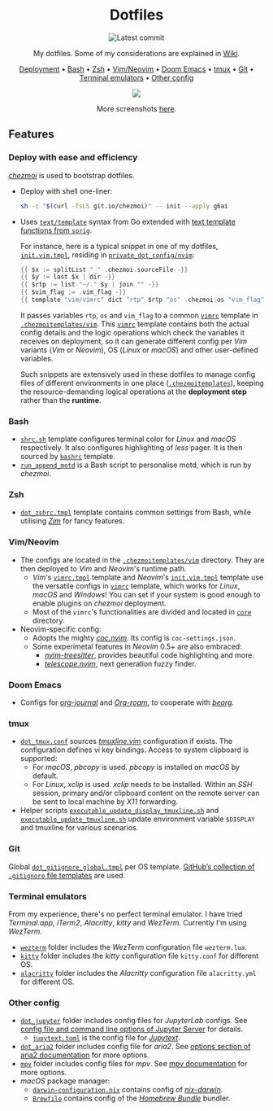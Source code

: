 <div align="center">

# Dotfiles

![Latest commit](https://img.shields.io/github/last-commit/g6ai/dotfiles?style=flat)

My dotfiles. Some of my considerations are explained in [Wiki](https://github.com/g6ai/dotfiles/wiki).

[Deployment](#deploy-with-ease-and-efficiency) • [Bash](#bash) • [Zsh](#zsh) • [Vim/Neovim](#vimneovim) • [Doom Emacs](#doom-emacs) • [tmux](#tmux) • [Git](#git) • [Terminal emulators](#terminal-emulators) • [Other config](#other-config)

![](https://github.com/g6ai/dotfiles/wiki/screenshots/complex.png)

More screenshots [here](https://github.com/g6ai/dotfiles/wiki/Screenshots).

</div>

## Features

### Deploy with ease and efficiency

[*chezmoi*](https://www.chezmoi.io/) is used to bootstrap dotfiles.

* Deploy with shell one-liner:
    ```sh
    sh -c "$(curl -fsLS git.io/chezmoi)" -- init --apply g6ai
    ```

* Uses [`text/template`](https://pkg.go.dev/text/template) syntax from Go extended with [text template functions from `sprig`](http://masterminds.github.io/sprig/).

    For instance, here is a typical snippet in one of my dotfiles, [`init.vim.tmpl`](https://github.com/g6ai/dotfiles/blob/main/private_dot_config/nvim/init.vim.tmpl), residing in [`private_dot_config/nvim`](https://github.com/g6ai/dotfiles/tree/main/private_dot_config/nvim):
    ```go
    {{ $x := splitList "_" .chezmoi.sourceFile -}}
    {{ $y := last $x | dir -}}
    {{ $rtp := list "~/." $y | join "" -}}
    {{ $vim_flag := .vim_flag -}}
    {{ template "vim/vimrc" dict "rtp" $rtp "os" .chezmoi.os "vim_flag" $vim_flag -}}
    ```
    It passes variables `rtp`, `os` and `vim_flag` to a common [`vimrc`](https://github.com/g6ai/dotfiles/blob/main/.chezmoitemplates/vim/vimrc) template in [`.chezmoitemplates/vim`](https://github.com/g6ai/dotfiles/tree/main/.chezmoitemplates/vim). This [`vimrc`](https://github.com/g6ai/dotfiles/blob/main/.chezmoitemplates/vim/vimrc) template contains both the actual config details and the logic operations which check the variables it receives on deployment, so it can generate different config per *Vim* variants (*Vim* or *Neovim*), OS (*Linux* or *macOS*) and other user-defined variables.

    Such snippets are extensively used in these dotfiles to manage config files of different environments in one place ([`.chezmoitemplates`](https://github.com/g6ai/dotfiles/tree/main/.chezmoitemplates)), keeping the resource-demanding logical operations at the **deployment step** rather than the **runtime**.

### Bash
* [`shrc.sh`](https://github.com/g6ai/dotfiles/blob/main/.chezmoitemplates/shrc.sh) template configures terminal color for *Linux* and *macOS* respectively. It also configures highlighting of *less* pager. It is then sourced by [`bashrc`](https://github.com/g6ai/dotfiles/blob/main/.chezmoitemplates/bashrc) template.
* [`run_append_motd`](https://github.com/g6ai/dotfiles/blob/main/run_append_motd) is a Bash script to personalise motd, which is run by *chezmoi*.

### Zsh
* [`dot_zshrc.tmpl`](https://github.com/g6ai/dotfiles/blob/main/dot_zshrc.tmpl) template contains common settings from Bash, while utilising [*Zim*](https://zimfw.sh/) for fancy features.

### Vim/Neovim
* The configs are located in the [`.chezmoitemplates/vim`](https://github.com/g6ai/dotfiles/tree/main/.chezmoitemplates/vim) directory. They are then deployed to *Vim* and *Neovim*'s runtime path.
    * *Vim*'s [`vimrc.tmpl`](https://github.com/g6ai/dotfiles/blob/main/dot_vim/vimrc.tmpl) template and *Neovim*'s [`init.vim.tmpl`](https://github.com/g6ai/dotfiles/blob/main/private_dot_config/nvim/init.vim.tmpl) template use the versatile configs in [`vimrc`](https://github.com/g6ai/dotfiles/blob/main/.chezmoitemplates/vim/vimrc) template, which works for *Linux*, *macOS* and *Windows*! You can set if your system is good enough to enable plugins on *chezmoi* deployment.
    * Most of the `vimrc`'s functionalities are divided and located in [`core`](https://github.com/g6ai/dotfiles/tree/main/.chezmoitemplates/vim/core) directory.
* Neovim-specific config:
    * Adopts the mighty [*coc.nvim*](https://github.com/neoclide/coc.nvim). Its config is `coc-settings.json`.
    * Some experimetal features in *Neovim* 0.5+ are also embraced:
        * [*nvim-treesitter*](https://github.com/nvim-treesitter/nvim-treesitter), provides beautiful code highlighting and more.
        * [*telescope.nvim*](https://github.com/nvim-telescope/telescope.nvim), next generation fuzzy finder.

### Doom Emacs

* Configs for [*org-journal*](https://github.com/bastibe/org-journal) and [*Org-roam*](https://github.com/org-roam/org-roam), to cooperate with [*beorg*](https://beorgapp.com/manual/).

### tmux
* [`dot_tmux.conf`](https://github.com/g6ai/dotfiles/blob/main/dot_tmux.conf) sources [*tmuxline.vim*](https://github.com/edkolev/tmuxline.vim) configuration if exists. The configuration defines vi key bindings. Access to system clipboard is supported:
  * For *macOS*, *pbcopy* is used. *pbcopy* is installed on *macOS* by default.
  * For *Linux*, *xclip* is used. *xclip* needs to be installed. Within an *SSH* session, primary and/or clipboard content on the remote server can be sent to local machine by *X11* forwarding.
* Helper scripts [`executable_update_display_tmuxline.sh`](https://github.com/g6ai/dotfiles/blob/main/private_dot_config/tmux/executable_update_display_tmuxline.sh) and [`executable_update_tmuxline.sh`](https://github.com/g6ai/dotfiles/blob/main/private_dot_config/tmux/executable_update_tmuxline.sh) update environment variable `$DISPLAY` and tmuxline for various scenarios.

### Git

Global [`dot_gitignore_global.tmpl`](https://github.com/g6ai/dotfiles/blob/main/dot_gitignore_global.tmpl) per OS template. [GitHub’s collection of `.gitignore` file templates](https://github.com/github/gitignore) are used.

### Terminal emulators
From my experience, there's no perfect terminal emulator. I have tried *Terminal.app*, *iTerm2*, *Alacritty*, *kitty* and *WezTerm*. Currently I'm using *WezTerm*.
* [`wezterm`](https://github.com/g6ai/dotfiles/tree/main/private_dot_config/wezterm) folder includes the *WezTerm* configuration file `wezterm.lua`.
* [`kitty`](https://github.com/g6ai/dotfiles/tree/main/private_dot_config/kitty) folder includes the *kitty* configuration file `kitty.conf` for different OS.
* [`alacritty`](https://github.com/g6ai/dotfiles/tree/main/private_dot_config/alacritty) folder includes the *Alacritty* configuration file `alacritty.yml` for different OS.

### Other config
* [`dot_jupyter`](https://github.com/g6ai/dotfiles/tree/main/dot_jupyter) folder includes config files for *JupyterLab* configs. See [config file and command line options of Jupyter Server](https://jupyter-server.readthedocs.io/en/latest/other/full-config.html) for details.
    * [`jupytext.toml`](https://github.com/g6ai/dotfiles/blob/main/private_dot_config/jupytext.toml) is the config file for [*Jupytext*](https://jupytext.readthedocs.io/en/latest/).
* [`dot_aria2`](https://github.com/g6ai/dotfiles/tree/main/dot_aria2) folder includes config file for *aria2*. See [options section of aria2 documentation](https://aria2.github.io/manual/en/html/aria2c.html#options) for more options.
* [`mpv`](https://github.com/g6ai/dotfiles/tree/main/private_dot_config/mpv) folder includes config files for *mpv*. See [mpv documentation](https://mpv.io/manual/master/) for more options.
* *macOS* package manager:
    * [`darwin-configuration.nix`](https://github.com/g6ai/dotfiles/blob/main/dot_nixpkgs/darwin-configuration.nix) contains config of [*nix-darwin*](https://github.com/LnL7/nix-darwin).
    * [`Brewfile`](https://github.com/g6ai/dotfiles/blob/main/private_dot_config/Brewfile) contains config of the [*Homebrew Bundle*](https://github.com/Homebrew/homebrew-bundle) bundler.
